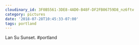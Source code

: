 ```yaml
---
cloudinary_id: 3F0B5561-3DE8-4AD0-B48F-DF2FB06759D8_nz6ftv
category: pictures
date: '2018-07-28T10:45:33-07:00'
tags: portland
---
```


Lan Su Sunset. #portland
